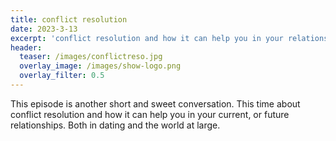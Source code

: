 ```yaml
---
title: conflict resolution
date: 2023-3-13
excerpt: 'conflict resolution and how it can help you in your relationships'
header:
  teaser: /images/conflictreso.jpg
  overlay_image: /images/show-logo.png
  overlay_filter: 0.5
---
```


<!--<iframe src='https://open.spotify.com/embed/episode/2DtCN7Ev4PIDwyI2ZWFfNS' width='80%' height='232' frameborder='0' allowtransparency='true' allow='encrypted-media'></iframe>-->

This episode is another short and sweet conversation. This time about conflict resolution and how it can help you in your current, or future relationships. Both in dating and the world at large.
